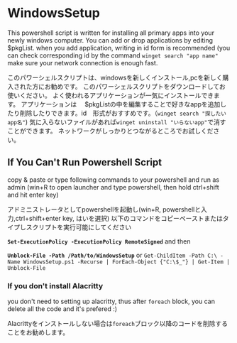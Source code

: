 # WindowsSetup
This powershell script is written for installing all primary apps into your newly windows computer.
You can add or drop applications by editing $pkgList.
when you add application, writing in id form is recommended (you can check corresponding id by the command `winget search "app name"`
make sure your network connection is enough fast.

このパワーシェルスクリプトは、windowsを新しくインストール,pcを新しく購入された方にお勧めです。
このパワーシェルスクリプトをダウンロードしてお使いください。
よく使われるアプリケーションが一気にインストールできます。
アプリケーションは　
$pkgListの中を編集することで好きなappを追加したり削除したりできます。id　形式がおすすめです。（`winget search "探したいapp名"`)
気に入らないファイルがあれば`winget uninstall "いらないapp"`で消すことができます。
ネットワークがしっかりとつながるところでお試しください。



## If You Can't Run Powershell Script
copy & paste or type following commands to your powershell and run as admin (win+R to open launcher and type powershell, then hold ctrl+shift and hit enter key)

アドミニストレータとしてpowershellを起動し(win+R, powershellと入力,ctrl+shift+enter key, はいを選択)
以下のコマンドをコピーペーストまたはタイプしスクリプトを実行可能にしてください

**`Set-ExecutionPolicy -ExecutionPolicy RemoteSigned`**
and then

**`Unblock-File -Path /Path/to/WindowsSetup`** or `Get-ChildItem -Path C:\ -Name WindowsSetup.ps1 -Recurse | ForEach-Object {"C:\$_"} | Get-Item | Unblock-File`

### If you don't install Alacritty
you don't need to setting up alacritty, thus after `foreach` block, you can delete all the code and it's prefered :)

Alacrittyをインストールしない場合は`foreach`ブロック以降のコードを削除することをお勧めします。

